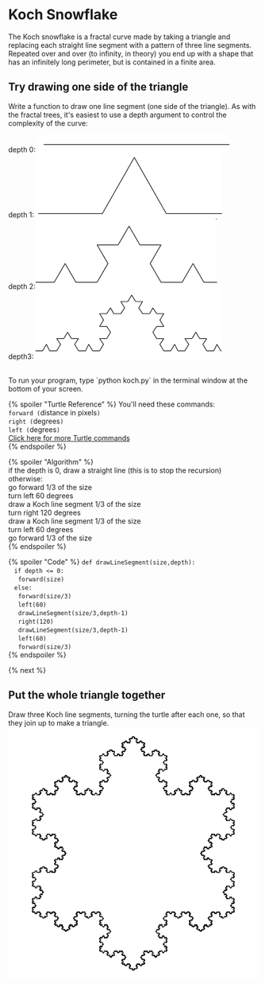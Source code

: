 # Koch Snowflake
The Koch snowflake is a fractal curve made by taking a triangle and replacing each straight line segment with a pattern of three line segments. Repeated over and over (to infinity, in theory) you end up with a shape that has an infinitely long perimeter, but is contained in a finite area. 

## Try drawing one side of the triangle 
Write a function to draw one line segment (one side of the triangle).  As with the fractal trees, it's easiest to use a depth argument to control the complexity of the curve:

depth 0: ![Koch depth 0](https://raw.githubusercontent.com/martybillingsleyucls/uclsPython/master/images/koch1.png) <br>
depth 1: ![Koch depth 1](https://raw.githubusercontent.com/martybillingsleyucls/uclsPython/master/images/koch2.png) <br>
depth 2:![Koch depth 2](https://raw.githubusercontent.com/martybillingsleyucls/uclsPython/master/images/koch3.png) <br>
depth3: ![Koch depth 3](https://raw.githubusercontent.com/martybillingsleyucls/uclsPython/master/images/koch4.png) <br>

<br>
To run your program, type `python koch.py` in the terminal window at the bottom of your screen.<br>

{% spoiler "Turtle Reference" %}
You'll need these commands:<br>
`forward (`distance in pixels`)`<br>
`right (`degrees`)`<br>
`left (`degrees`)`<br>
[Click here for more Turtle commands](https://lab.cs50.io/martybillingsleyucls/uclsPython/master/fractalTrees/turtleReference.pdf) <br>
{% endspoiler %}

{% spoiler "Algorithm" %}
<br>
if the depth is 0, draw a straight line (this is to stop the recursion)<br>
otherwise:<br>
go forward 1/3 of the size<br>
turn left 60 degrees<br>
draw a Koch line segment 1/3 of the size<br>
turn right 120 degrees<br>
draw a Koch line segment 1/3 of the size<br>
turn left 60 degrees<br>
go forward 1/3 of the size<br>
{% endspoiler %}

{% spoiler "Code" %}
`def drawLineSegment(size,depth):`<br>
 &nbsp;&nbsp; `if depth <= 0:`<br>
 &nbsp;&nbsp;&nbsp;&nbsp; `forward(size)`<br>
 &nbsp;&nbsp; `else:`<br>
 &nbsp;&nbsp;&nbsp;&nbsp; `forward(size/3)`<br>
 &nbsp;&nbsp;&nbsp;&nbsp; `left(60)`<br>
 &nbsp;&nbsp;&nbsp;&nbsp; `drawLineSegment(size/3,depth-1)`<br>
 &nbsp;&nbsp;&nbsp;&nbsp; `right(120)`<br>
 &nbsp;&nbsp;&nbsp;&nbsp; `drawLineSegment(size/3,depth-1)`<br>
 &nbsp;&nbsp;&nbsp;&nbsp; `left(60)`<br>
 &nbsp;&nbsp;&nbsp;&nbsp; `forward(size/3)`<br>
{% endspoiler %}

{% next  %}
## Put the whole triangle together
Draw three Koch line segments, turning the turtle after each one, so that they join up to make a triangle.
![Koch Snowflake](https://raw.githubusercontent.com/martybillingsleyucls/uclsPython/master/images/kochFull2.png) 
